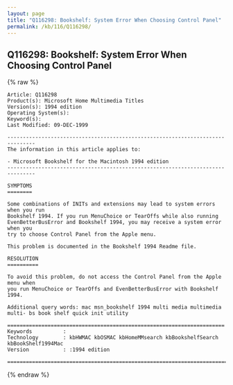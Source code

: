 ```yaml
---
layout: page
title: "Q116298: Bookshelf: System Error When Choosing Control Panel"
permalink: /kb/116/Q116298/
---
```


## Q116298: Bookshelf: System Error When Choosing Control Panel

{% raw %}

	Article: Q116298
	Product(s): Microsoft Home Multimedia Titles
	Version(s): 1994 edition
	Operating System(s): 
	Keyword(s): 
	Last Modified: 09-DEC-1999
	
	-------------------------------------------------------------------------------
	The information in this article applies to:
	
	- Microsoft Bookshelf for the Macintosh 1994 edition 
	-------------------------------------------------------------------------------
	
	SYMPTOMS
	========
	
	Some combinations of INITs and extensions may lead to system errors when you run
	Bookshelf 1994. If you run MenuChoice or TearOffs while also running
	EvenBetterBusError and Bookshelf 1994, you may receive a system error when you
	try to choose Control Panel from the Apple menu.
	
	This problem is documented in the Bookshelf 1994 Readme file.
	
	RESOLUTION
	==========
	
	To avoid this problem, do not access the Control Panel from the Apple menu when
	you run MenuChoice or TearOffs and EvenBetterBusError with Bookshelf 1994.
	
	Additional query words: mac msn_bookshelf 1994 multi media multimedia multi- bs book shelf quick init utility
	
	======================================================================
	Keywords          :  
	Technology        : kbHWMAC kbOSMAC kbHomeMMsearch kbBookshelfSearch kbBookShelf1994Mac
	Version           : :1994 edition
	
	=============================================================================
	

{% endraw %}
